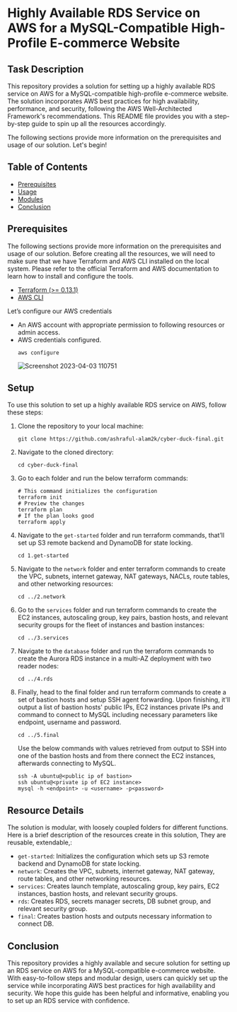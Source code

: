 
# Highly Available RDS Service on AWS for a MySQL-Compatible High-Profile E-commerce Website
## Task Description

This repository provides a solution for setting up a highly available RDS service on AWS for a MySQL-compatible high-profile e-commerce website. The solution incorporates AWS best practices for high availability, performance, and security, following the AWS Well-Architected Framework's recommendations. This README file provides you with a step-by-step guide to spin up all the resources accordingly.

The following sections provide more information on the prerequisites and usage of our solution. Let's begin!

## Table of Contents
- [Prerequisites](#prerequisites)
- [Usage](#usage)
- [Modules](#modules)
- [Conclusion](#conclusion)

## Prerequisites
The following sections provide more information on the prerequisites and usage of our solution. 
Before creating all the resources, we will need to make sure that we have Terraform and AWS CLI installed on the local system. Please refer to the official Terraform and AWS documentation to learn how to install and configure the tools.
- [Terraform (>= 0.13.1)](https://developer.hashicorp.com/terraform/downloads)  
- [AWS CLI](https://aws.amazon.com/cli/) 

Let’s configure our AWS credentials
- An AWS account with appropriate permission to following resources or admin access. 
- AWS credentials configured.
    ```
    aws configure
    ```
    ![Screenshot 2023-04-03 110751](https://user-images.githubusercontent.com/96380861/229499918-26ec985d-56ba-42cd-b2ca-b16c94f8d678.png)

## Setup
To use this solution to set up a highly available RDS service on AWS, follow these steps:

1. Clone the repository to your local machine:
    ```
    git clone https://github.com/ashraful-alam2k/cyber-duck-final.git
    ```
2. Navigate to the cloned directory:
    ```
    cd cyber-duck-final
    ```
3. Go to each  folder and run the below terraform commands:
    ```
    # This command initializes the configuration
    terraform init
    # Preview the changes 
    terraform plan
    # If the plan looks good
    terraform apply
   ```
4. Navigate to the `get-started` folder and run terraform commands, that’ll set up S3 remote backend and DynamoDB for state locking.
    ```
    cd 1.get-started
    ```

5. Navigate to the `network` folder and enter terraform commands to create the VPC, subnets, internet gateway, NAT gateways, NACLs, route tables, and other networking resources:
    ```
    cd ../2.network
    ```

6. Go to the `services` folder and run terraform commands to create the EC2 instances, autoscaling group, key pairs, bastion hosts, and relevant security groups for the fleet of instances and bastion instances:
    ```
    cd ../3.services
    ```

7. Navigate to the `database` folder and run the terraform commands to create the Aurora RDS instance in a multi-AZ deployment with two reader nodes:
    ```
    cd ../4.rds
    ```
8. Finally, head to the final folder and run terraform commands to create a set of bastion hosts and setup SSH agent forwarding. Upon finishing, it'll output a list of bastion hosts' public IPs, EC2 instances private IPs and command to connect to MySQL including necessary parameters like endpoint, username and password. 
    ```
    cd ../5.final
    ```
    Use the below commands with values retrieved from output to SSH into one of the bastion hosts and from there connect the EC2 instances, afterwards connecting to MySQL.

    ```
    ssh -A ubuntu@<public ip of bastion>
    ssh ubuntu@<private ip of EC2 instance>
    mysql -h <endpoint> -u <username> -p<password>
    ```


## Resource Details
The solution is modular, with loosely coupled folders for different functions. Here is a brief description of the resources create in this solution, They are reusable, extendable,:

- `get-started`: Initializes the configuration which sets up S3 remote backend and DynamoDB for state locking.
- `network`: Creates the VPC, subnets, internet gateway, NAT gateway, route tables, and other networking resources.
- `services`: Creates launch template, autoscaling group, key pairs, EC2 instances, bastion hosts, and relevant security groups.
- `rds`: Creates RDS, secrets manager secrets, DB subnet group, and relevant security group.
- `final`: Creates bastion hosts and outputs necessary information to connect DB.


## Conclusion
This repository provides a highly available and secure solution for setting up an RDS service on AWS for a MySQL-compatible e-commerce website. With easy-to-follow steps and modular design, users can quickly set up the service while incorporating AWS best practices for high availability and security. We hope this guide has been helpful and informative, enabling you to set up an RDS service with confidence.
